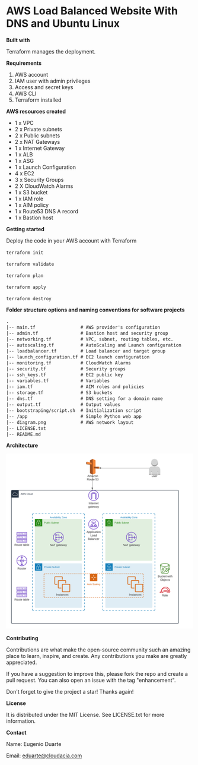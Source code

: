 # AWS Load Balanced Website With DNS and Ubuntu Linux

**Built with**

Terraform manages the deployment.

**Requirements**

1. AWS account
2. IAM user with admin privileges
3. Access and secret keys
4. AWS CLI
5. Terraform installed

**AWS resources created**

* 1 x VPC
* 2 x Private subnets
* 2 x Public subnets
* 2 x NAT Gateways
* 1 x Internet Gateway
* 1 x ALB
* 1 x ASG
* 1 x Launch Configuration
* 4 x EC2
* 3 x Security Groups
* 2 X CloudWatch Alarms
* 1 x S3 bucket
* 1 x IAM role
* 1 x AIM policy
* 1 x Route53 DNS A record
* 1 x Bastion host

**Getting started**

Deploy the code in your AWS account with Terraform

`terraform init`

`terraform validate`

`terraform plan`

`terraform apply`

`terraform destroy`

**Folder structure options and naming conventions for software projects**
```
.
|-- main.tf                 # AWS provider's configuration
|-- admin.tf                # Bastion host and security group
|-- networking.tf           # VPC, subnet, routing tables, etc.
|-- autoscaling.tf          # AutoScaling and Launch configuration
|-- loadbalancer.tf         # Load balancer and target group
|-- launch_configuration.tf # EC2 launch configuration
|-- monitoring.tf           # CloudWatch Alarms
|-- security.tf             # Security groups
|-- ssh_keys.tf             # EC2 public key
|-- variables.tf            # Variables
|-- iam.tf                  # AIM roles and policies
|-- storage.tf              # S3 buckets
|-- dns.tf                  # DNS setting for a domain name
|-- output.tf               # Output values
|-- bootstraping/script.sh  # Initialization script
|-- /app                    # Simple Python web app
|-- diagram.png             # AWS network layout
|-- LICENSE.txt
|-- README.md
```

**Architecture**

![Screenshot](diagram02.png)

**Contributing**

Contributions are what make the open-source community such an amazing place to learn, inspire, and create. Any contributions you make are greatly appreciated.

If you have a suggestion to improve this, please fork the repo and create a pull request. You can also open an issue with the tag "enhancement".

Don't forget to give the project a star! Thanks again!

**License**

It is distributed under the MIT License. See LICENSE.txt for more information.

**Contact**

Name: Eugenio Duarte

Email: eduarte@cloudacia.com
